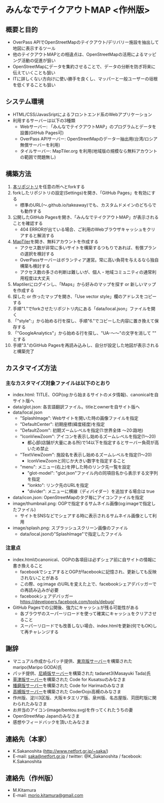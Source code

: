 # みんなでテイクアウトMAP <作州版>

## 概要と目的
* OverPass APIでOpenStreetMapのテイクアウト/デリバリー施設を抽出して地図に表示するツール
* 他のテイクアウトMAPとの相違点は、OpenStreetMapの活用によるマッピング活動の促進が狙い
* OpenStreetMapにデータを集約させることで、データの分断を防ぎ将来に伝えていくことも狙い
* ITに詳しくない方向けに使い勝手を良くし、マッパーと一般ユーザーの垣根を低くすることも狙い

## システム環境
* HTML/CSS/JavasSriptによるフロントエンド系のWebアプリケーション
* 利用するサーバーは以下の3種類
    * Webサーバー: 「みんなでテイクアウトMAP」のプログラムとデータを設置(GitHub Pages可)
    * OverPass APIサーバー: OpenStreetMapのデーター抽出用(台湾/ロシア無償サーバーを利用)
    * タイルサーバー: MapTiler.org を利用(地域版の規模なら無料アカウントの範囲で問題無し)

## 構築方法
1. [本リポジトリ](https://github.com/K-Sakanoshita/takeaway)を任意の所へとforkする
2. forkしたリポジトリの設定(Settings)を開き、「GitHub Pages」を有効にする
    * 標準のURL(～.github.io/takeaway)でも、カスタムドメインのどちらでも動作する
3. 公開したGitHub Pagesを開き、「みんなでテイクアウトMAP」が表示されることを確認する
    * 404 ERRORが出ている場合、ご利用のWebブラウザキャッシュをクリアすると解消する
4. [MapTiler](https://www.maptiler.com/)を開き、無料アカウントを作成する
    * アクセス数が非常に多いサイトを構築するつもりであれば、有償プランの選択を検討する
    * OverPassサーバーはボランティア運営。常に高い負荷を与えるなら独自構築も検討する
    * アクセス数の多さの判断は難しいが、個人・地域コミュニティの通常利用程度は大丈夫
5. Maptilerにログインし、「Maps」から好みのマップを探す or 新しいマップを作成する
6. 探した or 作ったマップを開き、「Use vector style」欄のアドレスをコピーする
7. 手順"1."でforkさせたリポジトリ内にある「data/local.json」ファイルを開く
8. 「"style":」から始める行を探し、手順"6."でコピーした内容に置き換えて保存する
9. 「"GoogleAnalytics"」から始める行を探し、"UA-～～"の文字を消して "" とする
10. 手順"3."のGitHub Pagesを再読み込みし、自分が設定した地図が表示されると構築完了

## カスタマイズ方法
### 主なカスタマイズ対象ファイルは以下のとおり
* index.html: TITLE、OGP(og:から始まるサイトのメタ情報)、canonicalを自サイト版へ
* data/glot.json: 各言語翻訳ファイル。titleとownerを自サイト版へ
* data/local.json
    * "SplashImage": Webサイトを開いた時の画像ファイルを指定
    * "DefaultCenter": 初期座標(緯度経度)を指定
    * "DefaultZoom": 初期ズームレベルを指定(1:世界全体 ～20:路地)
    * "IconViewZoom": アイコンを表示し始めるズームレベルを指定(1～20)
        * 都心部(店舗が大量にある所)で14以下を指定するとサーバー負荷が高いため禁止
    * "TextViewZoom": 施設名を表示し始めるズームレベルを指定(1～20)
        * IconViewZoomと同じか大きい数字を指定すること
    * "menu": メニュー(右上)を押した時のリンク先一覧を設定  
        * "glot-model": "glot.json"ファイル内の同項目名から表示する文字列を指定
        * "lonkto": リンク先のURLを指定
        * "divider": メニューに横線（ディバイダー）を追加する場合は true
* data/icon.json: OpenStreetMapのタグ毎にアイコンファイルを指定
* image/thumbnail.png: OGPで指定するサムネイル画像(og:imageで指定したファイル)
    * サイトをSNSなどでシェアする時に表示されるサムネイル画像として利用
* image/splash.png: スプラッシュスクリーン画像のファイル
    * data/local.jsonの"SplashImage"で指定したファイル

### 注意点
* index.htmlのcanonical、OGPの各項目は必ずシェア前に自サイトの情報に書き換えること
    * facebookでシェアするとOGPがfacebookに記憶され、更新しても反映されないことがある
    * この際、og:image のURLを変えた上で、facebookシェアデバッガーでの再読み込みが必要 
    * facebookシェアデバッガー https://developers.facebook.com/tools/debug/
* GitHub Pagesでの公開後、強力にキャッシュが残る可能性がある
    * 各ブラウザのスーパーリロードを使って確実にキャッシュをクリアさせること
    * スーパーリロードでも改善しない場合、index.htmlを更新(何でもOK)して再チャレンジする
  
## 謝辞
* マニュアル作成からパッチ提供、[東京版サーバー](https://maripo.org/takeaway_tokyo/)を構築された maripo(Maripo GODA)氏
* パッチ提供、[尼崎版サーバー](https://codeforamagasaki.github.io/takeaway/)を構築された  tadanet3(Masayuki Tada)氏
* [草津版サーバー](https://kusatsu.5374.jp/takeaway/)を構築された Code for Kusatsuのみなさま
* [播磨版サーバー](https://codeforharima.github.io/takeaway/)を構築された Code for Harimaのみなさま
* [高槻版サーバー](https://coderdojotakatsuki.github.io/takeaway/)を構築された CoderDojo高槻のみなさま
* 作州版、淀川3区版、大阪キタエリア版、泉州版、名古屋版、苅田町版に関わられたみなさま
* お弁当のアイコン(image/bentou.svg)を作ってくれたうちの妻
* OpenStreetMap Japanのみなさま
* 感想やフィードバックを頂いたみなさま

## 連絡先（本家）
* K.Sakanoshita (http://www.netfort.gr.jp/~saka/)
* E-mail: saka@netfort.gr.jp / twitter: @K_Sakanoshita / facebook: K.Sakanoshita

## 連絡先（作州版）
* M.Kitamura
* E-mail: morio.kitamura@gmail.com
